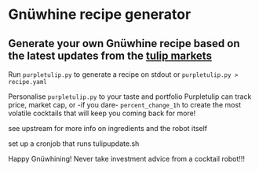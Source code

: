 # Gnüwhine recipe generator

## Generate your own Gnüwhine recipe based on the latest updates from the [tulip markets](https://coinmarketcap.com)
Run `purpletulip.py` to generate a recipe on stdout or `purpletulip.py > recipe.yaml`

Personalise `purpletulip.py` to your taste and portfolio
Purpletulip can track price, market cap, or -if you dare- `percent_change_1h` to create the most volatile cocktails that will keep you coming back for more!

see upstream for more info on ingredients and the robot itself

set up a cronjob that runs tulipupdate.sh

Happy Gnüwhining!
Never take investment advice from a cocktail robot!!!
